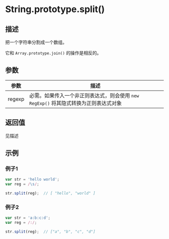 # String.prototype.split()

## 描述

把一个字符串分割成一个数组。

它和 `Array.prototype.join()` 的操作是相反的。

## 参数

参数 | 描述
---|---
regexp | 必需。如果传入一个非正则表达式，则会使用 `new RegExp()` 将其隐式转换为正则表达式对象

## 返回值

见描述

## 示例

### 例子1

```js
var str = 'hello world';
var reg = /\s/;

str.split(reg);  // [ "hello", "world" ]
```

### 例子2

```js
var str = 'a:b:c:d';
var reg = /:/;

str.split(reg);  // ["a", "b", "c", "d"]
```